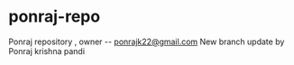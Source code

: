 # ponraj-repo
Ponraj repository , owner -- ponrajk22@gmail.com
New branch update by Ponraj krishna pandi

